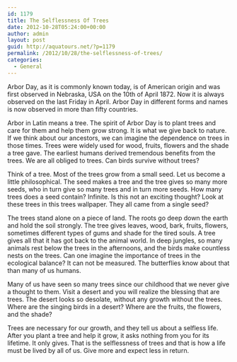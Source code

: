 ```yaml
---
id: 1179
title: The Selflessness Of Trees
date: 2012-10-28T05:24:00+00:00
author: admin
layout: post
guid: http://aquatours.net/?p=1179
permalink: /2012/10/28/the-selflessness-of-trees/
categories:
  - General
---
```

Arbor Day, as it is commonly known today, is of American origin and was first observed in Nebraska, USA on the 10th of April 1872. Now it is always observed on the last Friday in April. Arbor Day in different forms and names is now observed in more than fifty countries.

Arbor in Latin means a tree. The spirit of Arbor Day is to plant trees and care for them and help them grow strong. It is what we give back to nature. If we think about our ancestors, we can imagine the dependence on trees in those times. Trees were widely used for wood, fruits, flowers and the shade a tree gave. The earliest humans derived tremendous benefits from the trees. We are all obliged to trees. Can birds survive without trees?

Think of a tree. Most of the trees grow from a small seed. Let us become a little philosophical. The seed makes a tree and the tree gives so many more seeds, who in turn give so many trees and in turn more seeds. How many trees does a seed contain? Infinite. Is this not an exciting thought? Look at these trees in this trees wallpaper. They all came from a single seed?

The trees stand alone on a piece of land. The roots go deep down the earth and hold the soil strongly. The tree gives leaves, wood, bark, fruits, flowers, sometimes different types of gums and shade for the tired souls. A tree gives all that it has got back to the animal world. In deep jungles, so many animals rest below the trees in the afternoons, and the birds make countless nests on the trees. Can one imagine the importance of trees in the ecological balance? It can not be measured. The butterflies know about that than many of us humans.

Many of us have seen so many trees since our childhood that we never give a thought to them. Visit a desert and you will realize the blessing that are trees. The desert looks so desolate, without any growth without the trees. Where are the singing birds in a desert? Where are the fruits, the flowers, and the shade?

Trees are necessary for our growth, and they tell us about a selfless life. After you plant a tree and help it grow, it asks nothing from you for its lifetime. It only gives. That is the selflessness of trees and that is how a life must be lived by all of us. Give more and expect less in return.